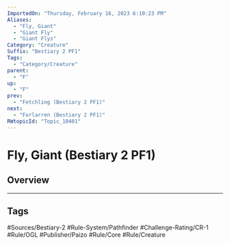 ```yaml
---
ImportedOn: "Thursday, February 16, 2023 6:10:23 PM"
Aliases:
  - "Fly, Giant"
  - "Giant Fly"
  - "Giant Flys"
Category: "Creature"
Suffix: "Bestiary 2 PF1"
Tags:
  - "Category/Creature"
parent:
  - "F"
up:
  - "F"
prev:
  - "Fetchling (Bestiary 2 PF1)"
next:
  - "Forlarren (Bestiary 2 PF1)"
RWtopicId: "Topic_10401"
---
```

# Fly, Giant (Bestiary 2 PF1)
## Overview

---
## Tags
#Sources/Bestiary-2 #Rule-System/Pathfinder #Challenge-Rating/CR-1 #Rule/OGL #Publisher/Paizo #Rule/Core #Rule/Creature


